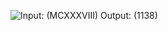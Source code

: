 ![Input: (MCXXXVIII)  Output: (1138)](https://user-images.githubusercontent.com/100254217/228755218-82e1e20a-b152-4777-9386-8bf49a837e6a.png)
